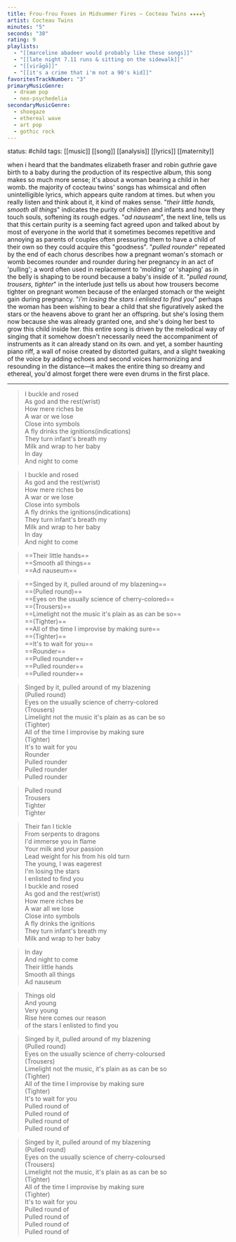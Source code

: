 ```yaml
---
title: Frou-frou Foxes in Midsummer Fires — Cocteau Twins ★★★★½
artist: Cocteau Twins
minutes: "5"
seconds: "38"
rating: 9
playlists:
  - "[[marceline abadeer would probably like these songs]]"
  - "[[late night 7.11 runs & sitting on the sidewalk]]"
  - "[[virāgō]]"
  - "[[it's a crime that i'm not a 90's kid]]"
favoritesTrackNumber: "3"
primaryMusicGenre:
  - dream pop
  - neo-psychedelia
secondaryMusicGenre:
  - shoegaze
  - ethereal wave
  - art pop
  - gothic rock
---
```

status: #child 
tags: [[music]] [[song]] [[analysis]] [[lyrics]] [[maternity]]

when i heard that the bandmates elizabeth fraser and robin guthrie gave birth to a baby during the production of its respective album, this song makes so much more sense; it's about a woman bearing a child in her womb. the majority of cocteau twins' songs has whimsical and often unintelligible lyrics, which appears quite random at times. but when you really listen and think about it, it kind of makes sense. "*their little hands, smooth all things*" indicates the purity of children and infants and how they touch souls, softening its rough edges. "*ad nauseam*", the next line, tells us that this certain purity is a seeming fact agreed upon and talked about by most of everyone in the world that it sometimes becomes repetitive and annoying as parents of couples often pressuring them to have a child of their own so they could acquire this "goodness". "*pulled rounder*" repeated by the end of each chorus describes how a pregnant woman's stomach or womb becomes rounder and rounder during her pregnancy in an act of 'pulling'; a word often used in replacement to 'molding' or 'shaping' as in the belly is shaping to be round because a baby's inside of it. "*pulled round, trousers, tighter*" in the interlude just tells us about how trousers become tighter on pregnant women because of the enlarged stomach or the weight gain during pregnancy. "*i'm losing the stars i enlisted to find you*" perhaps the woman has been wishing to bear a child that she figuratively asked the stars or the heavens above to grant her an offspring. but she's losing them now because she was already granted one, and she's doing her best to grow this child inside her. this entire song is driven by the melodical way of singing that it somehow doesn't necessarily need the accompaniment of instruments as it can already stand on its own. and yet, a somber haunting piano riff, a wall of noise created by distorted guitars, and a slight tweaking of the voice by adding echoes and second voices harmonizing and resounding in the distance—it makes the entire thing so dreamy and ethereal, you'd almost forget there were even drums in the first place. 

---

>I buckle and rosed   
>As god and the rest(wrist)  
>How mere riches be  
>A war or we lose  
>Close into symbols  
>A fly drinks the ignitions(indications)  
>They turn infant's breath my  
>Milk and wrap to her baby  
>In day  
>And night to come  
  
>I buckle and rosed   
>As god and the rest(wrist)  
>How mere riches be  
>A war or we lose  
>Close into symbols  
>A fly drinks the ignitions(indications)  
>They turn infant's breath my  
>Milk and wrap to her baby  
>In day  
>And night to come  
  
>==Their little hands==  
>==Smooth all things==  
>==Ad nauseum==  
  
>==Singed by it, pulled around of my blazening==  
>==(Pulled round)==  
>==Eyes on the usually science of cherry-colored==  
>==(Trousers)==  
>==Limelight not the music it's plain as as can be so==  
>==(Tighter)==  
>==All of the time I improvise by making sure==  
>==(Tighter)==  
>==It's to wait for you==  
>==Rounder==  
>==Pulled rounder==  
>==Pulled rounder==  
>==Pulled rounder==  
  
>Singed by it, pulled around of my blazening  
>(Pulled round)  
>Eyes on the usually science of cherry-colored  
>(Trousers)  
>Limelight not the music it's plain as as can be so  
>(Tighter)  
>All of the time I improvise by making sure  
>(Tighter)  
>It's to wait for you  
>Rounder  
>Pulled rounder  
>Pulled rounder  
>Pulled rounder  
  
>Pulled round  
>Trousers  
>Tighter  
>Tighter  
  
>Their fan I tickle  
>From serpents to dragons  
>I'd immerse you in flame  
>Your milk and your passion  
>Lead weight for his from his old turn  
>The young, I was eagerest  
>I'm losing the stars  
>I enlisted to find you  
>I buckle and rosed   
>As god and the rest(wrist)  
>How mere riches be  
>A war all we lose  
>Close into symbols  
>A fly drinks the ignitions  
>They turn infant's breath my  
>Milk and wrap to her baby  
  
>In day  
>And night to come  
>Their little hands  
>Smooth all things  
>Ad nauseum  
  
>Things old  
>And young  
>Very young  
>Rise here comes our reason  
>of the stars I enlisted to find you  
  
>Singed by it, pulled around of my blazening  
>(Pulled round)  
>Eyes on the usually science of cherry-coloursed  
>(Trousers)  
>Limelight not the music, it's plain as as can be so  
>(Tighter)  
>All of the time I improvise by making sure  
>(Tighter)  
>It's to wait for you  
>Pulled round of   
>Pulled round of   
>Pulled round of   
>Pulled round of   
  
>Singed by it, pulled around of my blazening  
>(Pulled round)  
>Eyes on the usually science of cherry-coloursed  
>(Trousers)  
>Limelight not the music, it's plain as as can be so  
>(Tighter)  
>All of the time I improvise by making sure  
>(Tighter)  
>It's to wait for you  
>Pulled round of   
>Pulled round of   
>Pulled round of   
>Pulled round of